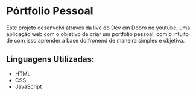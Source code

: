 # Pórtfolio Pessoal 

Este projeto desenvolvi através da live do Dev em Dobro no youtube, uma aplicação web com o objetivo de criar um portfólio pessoal, com o intuito de com isso aprender a base do fronend de maneira simples e objetiva.

## Linguagens Utilizadas:
- HTML
- CSS
- JavaScript


